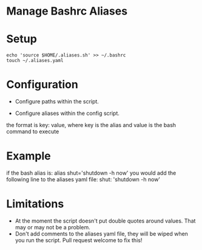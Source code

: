 # Manage Bashrc Aliases

# Setup
```
echo 'source $HOME/.aliases.sh' >> ~/.bashrc
touch ~/.aliases.yaml
```

# Configuration
* Configure paths within the script.

* Configure aliases within the config script.

the format is key: value, where key is the alias and value is the bash command to execute

# Example
if the bash alias is: alias shut='shutdown -h now'
you would add the following line to the aliases yaml file: shut: 'shutdown -h now'


# Limitations
* At the moment the script doesn't put double quotes around values. That may or may not be a problem.
* Don't add comments to the aliases yaml file, they will be wiped when you run the script. Pull request welcome to fix this!